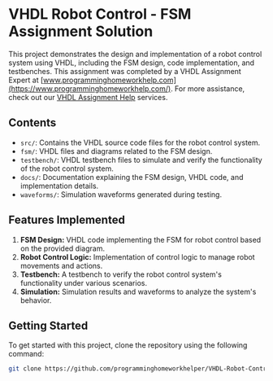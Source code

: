 
# VHDL Robot Control - FSM Assignment Solution

This project demonstrates the design and implementation of a robot control system using VHDL, including the FSM design, code implementation, and testbenches. This assignment was completed by a VHDL Assignment Expert at [www.programminghomeworkhelp.com](https://www.programminghomeworkhelp.com/). For more assistance, check out our [VHDL Assignment Help](https://www.programminghomeworkhelp.com/vhdl-assignment/) services.
## Contents
- `src/`: Contains the VHDL source code files for the robot control system.
- `fsm/`: VHDL files and diagrams related to the FSM design.
- `testbench/`: VHDL testbench files to simulate and verify the functionality of the robot control system.
- `docs/`: Documentation explaining the FSM design, VHDL code, and implementation details.
- `waveforms/`: Simulation waveforms generated during testing.

## Features Implemented
1. **FSM Design:** VHDL code implementing the FSM for robot control based on the provided diagram.
2. **Robot Control Logic:** Implementation of control logic to manage robot movements and actions.
3. **Testbench:** A testbench to verify the robot control system's functionality under various scenarios.
4. **Simulation:** Simulation results and waveforms to analyze the system's behavior.

## Getting Started
To get started with this project, clone the repository using the following command:
```bash
git clone https://github.com/programminghomeworkhelper/VHDL-Robot-Control-FSM-Assignment.git
